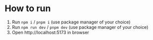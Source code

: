 # How to run
1. Run `npm i` / `pnpm i` (use package manager of your choice)
2. Run `npm run dev` / `pnpm dev` (use package manager of your choice)
3. Open http://localhost:5173 in browser
